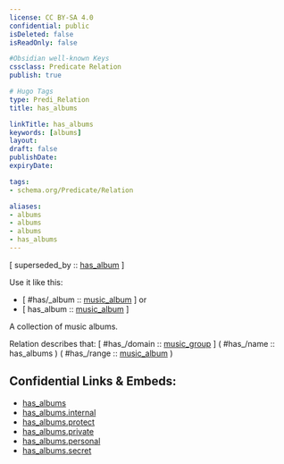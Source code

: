 ```yaml
---
license: CC BY-SA 4.0
confidential: public
isDeleted: false
isReadOnly: false

#Obsidian well-known Keys
cssclass: Predicate Relation
publish: true

# Hugo Tags
type: Predi_Relation
title: has_albums

linkTitle: has_albums
keywords: [albums]
layout: 
draft: false
publishDate:
expiryDate: 

tags:
- schema.org/Predicate/Relation

aliases:
- albums
- albums
- albums
- has_albums
---
```


[ superseded_by :: [has_album](schema.org/Predicate/Relations/has/has_album.md) ]

Use it like this: 
- [ #has/_album :: [music_album](schema.org/Type/is_a_/creative_work/music_playlist/music_album.md) ] or 
- [ has_album :: [music_album](schema.org/Type/is_a_/creative_work/music_playlist/music_album.md) ] 

A collection of music albums.

Relation describes that: 
[ #has_/domain  :: [music_group](schema.org/Type/is_a_/organization/performing_group/music_group.md) ]
( #has_/name :: has_albums )
( #has_/range :: [music_album](schema.org/Type/is_a_/creative_work/music_playlist/music_album.md) )



## Confidential Links & Embeds: 
- [has_albums](../../../../../_public/schema.org/Predicate/Relations/has/has_albums.md) 
- [has_albums.internal](../../../../../_internal/schema.org/Predicate/Relations/has/has_albums.internal.md) 
- [has_albums.protect](../../../../../_protect/schema.org/Predicate/Relations/has/has_albums.protect.md) 
- [has_albums.private](../../../../../_private/schema.org/Predicate/Relations/has/has_albums.private.md) 
- [has_albums.personal](../../../../../_personal/schema.org/Predicate/Relations/has/has_albums.personal.md) 
- [has_albums.secret](../../../../../_secret/schema.org/Predicate/Relations/has/has_albums.secret.md) 
